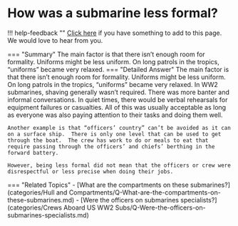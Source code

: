 # How was a submarine less formal?

!!! help-feedback ""
    [Click here](https://replace.md) if you have something to add to this page. We would love to hear from you.

=== "Summary"
    The main factor is that there isn’t enough room for formality. Uniforms might be less uniform. On long patrols in the tropics, “uniforms” became very relaxed.
=== "Detailed Answer"
    The main factor is that there isn’t enough room for formality.  Uniforms might be less uniform.  On long patrols in the tropics, “uniforms” became very relaxed.  In WW2 submarines, shaving generally wasn’t required.  There was more banter and informal conversations.  In quiet times, there would be verbal rehearsals for equipment failures or casualties.  All of this was usually acceptable as long as everyone was also paying attention to their tasks and doing them well.

    Another example is that “officers’ country” can’t be avoided as it can on a surface ship.  There is only one level that can be used to get through the boat.  The crew has work to do or meals to eat that require passing through the officers’ and chiefs’ berthing in the forward battery.

    However, being less formal did not mean that the officers or crew were disrespectful or less precise when doing their jobs.
=== "Related Topics"
    - [What are the compartments on these submarines?](categories/Hull and Compartments/Q-What-are-the-compartments-on-these-submarines.md)
    - [Were the officers on submarines specialists?](categories/Crews Aboard US WW2 Subs/Q-Were-the-officers-on-submarines-specialists.md)
